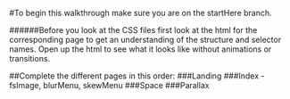 #To begin this walkthrough make sure you are on the startHere branch.

######Before you look at the CSS files first look at the html for the corresponding page to get an understanding of the structure and selector names. Open up the html to see what it looks like without animations or transitions.

##Complete the different pages in this order:
###Landing
###Index - fsImage, blurMenu, skewMenu
###Space
###Parallax

 
